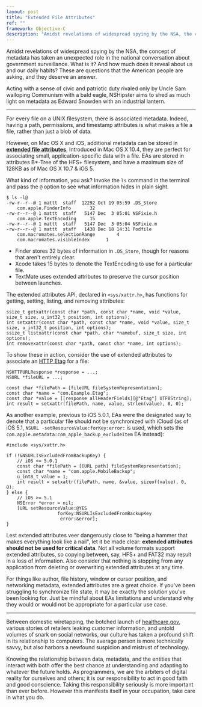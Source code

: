 ```yaml
---
layout: post
title: "Extended File Attributes"
ref: ""
framework: Objective-C
description: "Amidst revelations of widespread spying by the NSA, the concept of metadata has taken an unexpected role in the national conversation about government surveillance. What is it? And how much does it reveal about us and our daily habits? These are questions that the American people are asking, and they deserve an answer."
---
```


Amidst revelations of widespread spying by the NSA, the concept of metadata has taken an unexpected role in the national conversation about government surveillance. What is it? And how much does it reveal about us and our daily habits? These are questions that the American people are asking, and they deserve an answer.

Acting with a sense of civic and patriotic duty rivaled only by Uncle Sam walloping Communism with a bald eagle, NSHipster aims to shed as much light on metadata as Edward Snowden with an industrial lantern.

* * *

For every file on a UNIX filesystem, there is associated metadata. Indeed, having a path, permissions, and timestamp attributes is what makes a file a file, rather than just a blob of data.

However, on Mac OS X and iOS, additional metadata can be stored in [**extended file attributes**](http://en.wikipedia.org/wiki/Extended_file_attributes). Introduced in Mac OS X 10.4, they are perfect for associating small, application-specific data with a file. EAs are stored in attributes B*-Tree of the HFS+ filesystem, and have a maximum size of 128KB as of Mac OS X 10.7 & iOS 5.

What kind of information, you ask? Invoke the `ls` command in the terminal and pass the `@` option to see what information hides in plain sight.

~~~
$ ls -l@
-rw-r--r--@ 1 mattt  staff  12292 Oct 19 05:59 .DS_Store
	com.apple.FinderInfo	   32
-rw-r--r--@ 1 mattt  staff   5147 Dec  3 05:01 NSFixie.h
	com.apple.TextEncoding	   15
-rw-r--r--@ 1 mattt  staff   5147 Dec  3 05:04 NSFixie.m
-rw-r--r--@ 1 mattt  staff   1438 Dec 18 14:31 Podfile
	com.macromates.selectionRange	     4
	com.macromates.visibleIndex	     1
~~~

- Finder stores 32 bytes of information in `.DS_Store`, though for reasons that aren't entirely clear.
- Xcode takes 15 bytes to denote the TextEncoding to use for a particular file.
- TextMate uses extended attributes to preserve the cursor position between launches.

The extended attributes API, declared in `<sys/xattr.h>`, has functions for getting, setting, listing, and removing attributes:

~~~{objective-c}
ssize_t getxattr(const char *path, const char *name, void *value, size_t size, u_int32_t position, int options);
int setxattr(const char *path, const char *name, void *value, size_t size, u_int32_t position, int options);
ssize_t listxattr(const char *path, char *namebuf, size_t size, int options);
int removexattr(const char *path, const char *name, int options);
~~~

To show these in action, consider the use of extended attributes to associate an [HTTP Etag](http://en.wikipedia.org/wiki/HTTP_ETag) for a file:

~~~{objective-c}
NSHTTPURLResponse *response = ...;
NSURL *fileURL = ...;

const char *filePath = [fileURL fileSystemRepresentation];
const char *name = "com.Example.Etag";
const char *value = [[response allHeaderFields][@"Etag"] UTF8String];
int result = setxattr(filePath, name, value, strlen(value), 0, 0);
~~~

As another example, previous to iOS 5.0.1, EAs were the designated way to denote that a particular file should not be synchronized with iCloud (as of iOS 5.1, `NSURL -setResourceValue:forKey:error:` is used, which sets the `com.apple.metadata:com_apple_backup_excludeItem` EA instead):

~~~{objective-c}
#include <sys/xattr.h>

if (!&NSURLIsExcludedFromBackupKey) {
    // iOS <= 5.0.1
    const char *filePath = [[URL path] fileSystemRepresentation];
    const char *name = "com.apple.MobileBackup";
    u_int8_t value = 1;
    int result = setxattr(filePath, name, &value, sizeof(value), 0, 0);
} else {
    // iOS >= 5.1
    NSError *error = nil;
    [URL setResourceValue:@YES
                   forKey:NSURLIsExcludedFromBackupKey
                    error:&error];
}
~~~

Lest extended attributes veer dangerously close to "being a hammer that makes everything look like a nail", let it be made clear: **extended attributes should not be used for critical data**. Not all volume formats support extended attributes, so copying between, say, HFS+ and FAT32 may result in a loss of information. Also consider that nothing is stopping from any application from deleting or overwriting extended attributes at any time.

For things like author, file history, window or cursor position, and networking metadata, extended attributes are a great choice. If you've been struggling to synchronize file state, it may be exactly the solution you've been looking for. Just be mindful about EAs limitations and understand why they would or would not be appropriate for a particular use case.

* * *

Between domestic wiretapping, the botched launch of [healthcare.gov](https://www.healthcare.gov), various stories of retailers leaking customer information, and untold volumes of snark on social networks, our culture has taken a profound shift in its relationship to computers. The average person is more technically savvy, but also harbors a newfound suspicion and mistrust of technology.

Knowing the relationship between data, metadata, and the entities that interact with both offer the best chance at understanding and adapting to whatever the future holds. As programmers, we are the arbiters of digital reality for ourselves and others; it is our responsibility to act in good faith and good conscience. Taking this responsibility seriously is more important than ever before. However this manifests itself in your occupation, take care in what you do.
